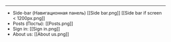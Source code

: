 
___
-  Side-bar (Навигационная панель) [[Side bar.png]] [[Side bar if screen < 1200px.png]]
-  Posts (Посты):  [[Posts.png]]
- Sign in: [[Sign in.png]]
- About us: [[About us.png]]
